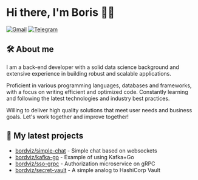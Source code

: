 # Hi there, I'm Boris 👋🏻 
[![Gmail](https://img.shields.io/badge/Gmail-b6f459?style=for-the-badge&logo=gmail&logoColor=black)](mailto:borisdvizov33@gmail.com)
[![Telegram](https://img.shields.io/badge/Telegram-b6f459?style=for-the-badge&logo=telegram&logoColor=black)](https://t.me/bordviz)

## 🛠 About me
I am a back-end developer with a solid data science background and extensive experience in building robust and scalable applications. 

Proficient in various programming languages, databases and frameworks, with a focus on writing efficient and optimized code. Constantly learning and following the latest technologies and industry best practices. 

Willing to deliver high quality solutions that meet user needs and business goals. Let's work together and improve together!

## 🌱 My latest projects

- [bordviz/simple-chat](https://github.com/bordviz/simple-chat) - Simple chat based on websockets
- [bordviz/kafka-go](https://github.com/bordviz/kafka-go) - Example of using Kafka+Go
- [bordviz/sso-grpc](https://github.com/bordviz/sso-grpc) - Authorization microservice on gRPC
- [bordviz/secret-vault](https://github.com/bordviz/secret-vault) - A simple analog to HashiCorp Vault

